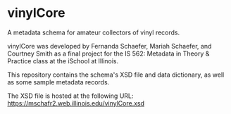 # vinylCore
A metadata schema for amateur collectors of vinyl records.

vinylCore was developed by Fernanda Schaefer, Mariah Schaefer, and Courtney Smith as a final project for the IS 562: Metadata in Theory & Practice class at the iSchool at Illinois. 

This repository contains the schema's XSD file and data dictionary, as well as some sample metadata records.

The XSD file is hosted at the following URL: https://mschafr2.web.illinois.edu/vinylCore.xsd 
